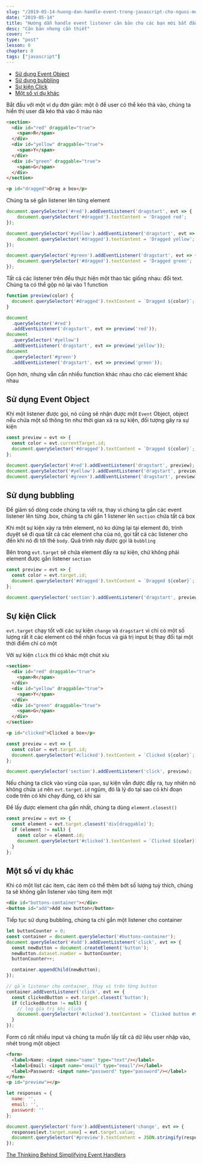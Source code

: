 ```yaml
---
slug: "/2019-05-14-huong-dan-handle-event-trong-javascript-cho-nguoi-moi"
date: "2019-05-14"
title: "Hướng dẫn handle event listener căn bản cho các bạn mới bắt đầu với javascript"
desc: "Căn bản nhưng cần thiết"
cover: ""
type: "post"
lesson: 0
chapter: 0
tags: ["javascript"]
---
```


<!-- TOC -->

- [Sử dụng Event Object](#s%E1%BB%AD-d%E1%BB%A5ng-event-object)
- [Sử dụng bubbling](#s%E1%BB%AD-d%E1%BB%A5ng-bubbling)
- [Sự kiện Click](#s%E1%BB%B1-ki%E1%BB%87n-click)
- [Một số ví dụ khác](#m%E1%BB%99t-s%E1%BB%91-v%C3%AD-d%E1%BB%A5-kh%C3%A1c)

<!-- /TOC -->


Bắt đầu với một ví dụ đơn giản: một ô để user có thể kéo thả vào, chúng ta hiển thị user đã kéo thả vào ô màu nào

```html
<section>
  <div id="red" draggable="true">
    <span>R</span>
  </div>
  <div id="yellow" draggable="true">
    <span>Y</span>
  </div>
  <div id="green" draggable="true">
    <span>G</span>
  </div>
</section>

<p id="dragged">Drag a box</p>
```

Chúng ta sẽ gắn listener lên từng element


```js
document.querySelector('#red').addEventListener('dragstart', evt => {
    document.querySelector('#dragged').textContent = 'Dragged red';
});

document.querySelector('#yellow').addEventListener('dragstart', evt => {
    document.querySelector('#dragged').textContent = 'Dragged yellow';
});

document.querySelector('#green').addEventListener('dragstart', evt => {
    document.querySelector('#dragged').textContent = 'Dragged green';
});
```

Tất cả các listener trên đều thực hiện một thao tác giống nhau: đổi text. Chúng ta có thể gộp nó lại vào 1 function

```js
function preview(color) {
  document.querySelector('#dragged').textContent = `Dragged ${color}`;
}

document
  .querySelector('#red')
  .addEventListener('dragstart', evt => preview('red'));
document
  .querySelector('#yellow')
  .addEventListener('dragstart', evt => preview('yellow'));
document
  .querySelector('#green')
  .addEventListener('dragstart', evt => preview('green'));
```

Gọn hơn, nhưng vẫn cần nhiều function khác nhau cho các element khác nhau

## Sử dụng Event Object

Khi một listener được gọi, nó cũng sẽ nhận được một `Event` Object, object nếu chứa một số thông tin như thời gian xả ra sự kiện, đối tượng gây ra sự kiện

```js
const preview = evt => {
  const color = evt.currentTarget.id;
  document.querySelector('#dragged').textContent = `Dragged ${color}`;
};

document.querySelector('#red').addEventListener('dragstart', preview);
document.querySelector('#yellow').addEventListener('dragstart', preview);
document.querySelector('#green').addEventListener('dragstart', preview);
```

## Sử dụng bubbling

Để giảm số dòng code chúng ta viết ra, thay vì chúng ta gắn các event listener lên từng .box, chúng ta chỉ gắn 1 listener lên `section` chứa tất cả box

Khi một sự kiện xảy ra trên element, nó ko dừng lại tại element đó, trình duyệt sẽ đi qua tất cả các element cha của nó, gọi tất cả các listener cho đến khi nó đi tới thẻ `body`. Quá trình này được gọi là `bubbling`

Bên trong `evt.target` sẽ chứa element đẩy ra sự kiện, chứ không phải element được gắn listener `section`

```js
const preview = evt => {
  const color = evt.target.id;
  document.querySelector('#dragged').textContent = `Dragged ${color}`;
};

document.querySelector('section').addEventListener('dragstart', preview);
```

## Sự kiện Click

`evt.target` chạy tốt với các sự kiện `change` và `dragstart` vì chỉ có một số lượng rất ít các element có thể nhận focus và giá trị input bị thay đổi tại một thời điểm chỉ có một

Với sự kiện `click` thì có khác một chút xíu

```html
<section>
  <div id="red" draggable="true">
    <span>R</span>
  </div>
  <div id="yellow" draggable="true">
    <span>Y</span>
  </div>
  <div id="green" draggable="true">
    <span>G</span>
  </div>
</section>

<p id="clicked">Clicked a box</p>
```

```js
const preview = evt => {
  const color = evt.target.id;
  document.querySelector('#clicked').textContent = `Clicked ${color}`;
};

document.querySelector('section').addEventListener('click', preview);
```

Nếu chúng ta click vào vùng của `span`, sự kiện vẫn được đẩy ra, tuy nhiên nó không chứa `id` nên `evt.target.id` ngủm, đó là lý do tại sao có khi đoạn code trên có khi chạy đúng, có khi sai

Để lấy được element cha gần nhất, chúng ta dùng `element.closest()`

```js
const preview = evt => {
  const element = evt.target.closest('div[draggable]');
  if (element != null) {
    const color = element.id;
    document.querySelector('#clicked').textContent = `Clicked ${color}`;
  }
};
```

## Một số ví dụ khác

Khi có một list các item, các item có thể thêm bớt số lượng tuỳ thích, chúng ta sẽ không gắn listener vào từng item một

```html
<div id="buttons-container"></div>
<button id="add">Add new button</button>
```

Tiếp tục sử dụng bubbling, chúng ta chỉ gắn một listener cho container

```js
let buttonCounter = 0;
const container = document.querySelector('#buttons-container');
document.querySelector('#add').addEventListener('click', evt => {
  const newButton = document.createElement('button');
  newButton.dataset.number = buttonCounter;
  buttonCounter++;

  container.appendChild(newButton);
});

// gắn listener cho container, thay vì trên từng button
container.addEventListener('click', evt => {
  const clickedButton = evt.target.closest('button');
  if (clickedButton != null) {
    // log gía trị khi click
    document.querySelector('#clicked').textContent = `Clicked button #${clickedButton.dataset.number}`;
  }
});
```

Form có rất nhiều input và chúng ta muốn lấy tất cả dữ liệu user nhập vào, nhét trong một object

```html
<form>
  <label>Name: <input name="name" type="text"/></label>
  <label>Email: <input name="email" type="email"/></label>
  <label>Password: <input name="password" type="password"/></label>
</form>
<p id="preview"></p>
```
```js
let responses = {
  name: '',
  email: '',
  password: ''
};

document.querySelector('form').addEventListener('change', evt => {
  responses[evt.target.name] = evt.target.value;
  document.querySelector('#preview').textContent = JSON.stringify(responses);
});
```


<a target="_blank" rel="noopener noreferrer" href="https://css-tricks.com/the-thinking-behind-simplifying-event-handlers/">The Thinking Behind Simplifying Event Handlers</a>